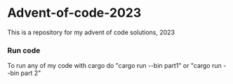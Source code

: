 # Advent-of-code-2023

This is a repository for my advent of code solutions, 2023

### Run code

To run any of my code with cargo do "cargo run --bin part1" or "cargo run --bin part 2"
